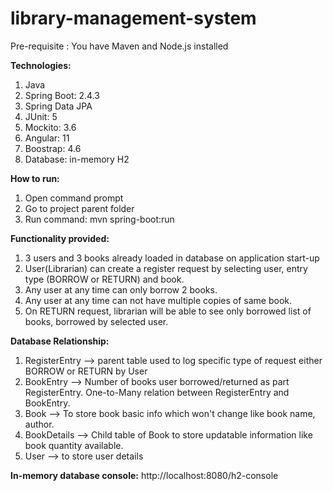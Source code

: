 # library-management-system

Pre-requisite : You have Maven and Node.js installed

**Technologies:**
1. Java
2. Spring Boot: 2.4.3
3. Spring Data JPA
4.  JUnit: 5
5. Mockito: 3.6
6. Angular: 11
7. Boostrap: 4.6
8. Database: in-memory H2

**How to run:**
1. Open command prompt
2. Go to project parent folder
3. Run command: mvn spring-boot:run

**Functionality provided:**
1. 3 users and 3 books already loaded in database on application start-up
2. User(Librarian) can create a register request by selecting user, entry type (BORROW or RETURN) and book.
3. Any user at any time can only borrow 2 books.
4. Any user at any time can not have multiple copies of same book.
5. On RETURN request, librarian will be able to see only borrowed list of books, borrowed by selected user.

**Database Relationship:**
1. RegisterEntry --> parent table used to log specific type of request either BORROW or RETURN by User
2. BookEntry --> Number of books user borrowed/returned as part RegisterEntry. One-to-Many relation between RegisterEntry and BookEntry.
3. Book --> To store book basic info which won't change like book name, author.
4. BookDetails --> Child table of Book to store updatable information like book quantity available.
5. User --> to store user details

**In-memory database console:**
http://localhost:8080/h2-console